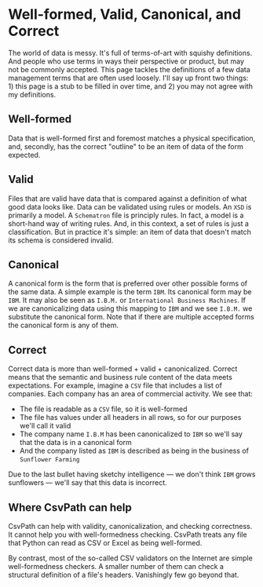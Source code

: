 # Well-formed, Valid, Canonical, and Correct

The world of data is messy. It's full of terms-of-art with squishy definitions. And people who use terms in ways their perspective or product, but may not be commonly accepted. This page tackles the definitions of a few data management terms that are often used loosely. I'll say up front two things: 1) this page is a stub to be filled in over time, and 2) you may not agree with my definitions.&#x20;

## **Well-formed**

Data that is well-formed first and foremost matches a physical specification, and, secondly, has the correct "outline" to be an item of data of the form expected.&#x20;

## **Valid**

Files that are valid have data that is compared against a definition of what good data looks like. Data can be validated using rules or models. An `XSD` is primarily a model. A `Schematron` file is principly rules. In fact, a model is a short-hand way of writing rules. And, in this context, a set of rules is just a classification. But in practice it's simple: an item of data that doesn't match its schema is considered invalid.

## Canonical

A canonical form is the form that is preferred over other possible forms of the same data. A simple example is the term `IBM`. Its canonical form may be `IBM`. It may also be seen as `I.B.M.` or `International Business Machines`. If we are canonicalizing data using this mapping to `IBM` and we see `I.B.M.` we substitute the canonical form. Note that if there are multiple accepted forms the canonical form is any of them.&#x20;

## Correct

Correct data is more than well-formed + valid + canonicalized. Correct means that the semantic and business rule content of the data meets expectations. For example, imagine a `CSV` file that includes a list of companies. Each company has an area of commercial activity. We see that:&#x20;

* The file is readable as a `CSV` file, so it is well-formed
* The file has values under all headers in all rows, so for our purposes we'll call it valid
* The company name `I.B.M` has been canonicalized to `IBM` so we'll say that the data is in a canonical form
* And the company listed as `IBM` is described as being in the business of `Sunflower Farming`

Due to the last bullet having sketchy intelligence — we don't think `IBM` grows sunflowers — we'll say that this data is incorrect.

## Where CsvPath can help

CsvPath can help with validity, canonicalization, and checking correctness. It cannot help you with well-formedness checking. CsvPath treats any file that Python can read as CSV or Excel as being well-formed.&#x20;

By contrast, most of the so-called CSV validators on the Internet are simple well-formedness checkers. A smaller number of them can check a structural definition of a file's headers. Vanishingly few go beyond that.&#x20;
